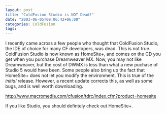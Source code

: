 ```yaml
---
layout: post
title: "ColdFusion Studio is NOT Dead!"
date: "2003-06-05T09:06:42+06:00"
categories: ColdFusion 
tags: 
---
```


I recently came across a few people who thought that ColdFusion Studio, the IDE of choice for many CF developers, was dead. This is not true. ColdFusion Studio is now known as HomeSite+, and comes on the CD you get when you purchase Dreamweaver MX. Now, you may not like Dreamweaver, but the cost of DWMX is less than what a new puchase of Studio 5 would have been. Some people also bring up the fact that HomeSite+ does not let you modify the environment. This is true of the <i>initial</i> release. However, a recent update corrects this, as well as some bugs, and is well worth downloading.

<a href="http://www.macromedia.com/cfusion/tdrc/index.cfm?product=homesite">http://www.macromedia.com/cfusion/tdrc/index.cfm?product=homesite</a>

If you like Studio, you should defintely check out HomeSite+.